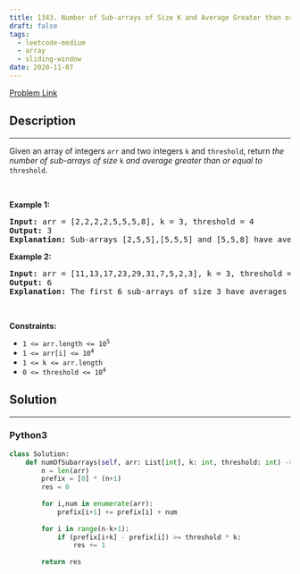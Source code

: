 ```yaml
---
title: 1343. Number of Sub-arrays of Size K and Average Greater than or Equal to Threshold
draft: false
tags: 
  - leetcode-medium
  - array
  - sliding-window
date: 2020-11-07
---
```


[Problem Link](https://leetcode.com/problems/number-of-sub-arrays-of-size-k-and-average-greater-than-or-equal-to-threshold/)

## Description

---
<p>Given an array of integers <code>arr</code> and two integers <code>k</code> and <code>threshold</code>, return <em>the number of sub-arrays of size </em><code>k</code><em> and average greater than or equal to </em><code>threshold</code>.</p>

<p>&nbsp;</p>
<p><strong class="example">Example 1:</strong></p>

<pre>
<strong>Input:</strong> arr = [2,2,2,2,5,5,5,8], k = 3, threshold = 4
<strong>Output:</strong> 3
<strong>Explanation:</strong> Sub-arrays [2,5,5],[5,5,5] and [5,5,8] have averages 4, 5 and 6 respectively. All other sub-arrays of size 3 have averages less than 4 (the threshold).
</pre>

<p><strong class="example">Example 2:</strong></p>

<pre>
<strong>Input:</strong> arr = [11,13,17,23,29,31,7,5,2,3], k = 3, threshold = 5
<strong>Output:</strong> 6
<strong>Explanation:</strong> The first 6 sub-arrays of size 3 have averages greater than 5. Note that averages are not integers.
</pre>

<p>&nbsp;</p>
<p><strong>Constraints:</strong></p>

<ul>
	<li><code>1 &lt;= arr.length &lt;= 10<sup>5</sup></code></li>
	<li><code>1 &lt;= arr[i] &lt;= 10<sup>4</sup></code></li>
	<li><code>1 &lt;= k &lt;= arr.length</code></li>
	<li><code>0 &lt;= threshold &lt;= 10<sup>4</sup></code></li>
</ul>


## Solution

---
### Python3
``` py title='number-of-sub-arrays-of-size-k-and-average-greater-than-or-equal-to-threshold'
class Solution:
    def numOfSubarrays(self, arr: List[int], k: int, threshold: int) -> int:
        n = len(arr)
        prefix = [0] * (n+1)
        res = 0
        
        for i,num in enumerate(arr):
            prefix[i+1] += prefix[i] + num
        
        for i in range(n-k+1):
            if (prefix[i+k] - prefix[i]) >= threshold * k:
                res += 1
        
        return res
```

